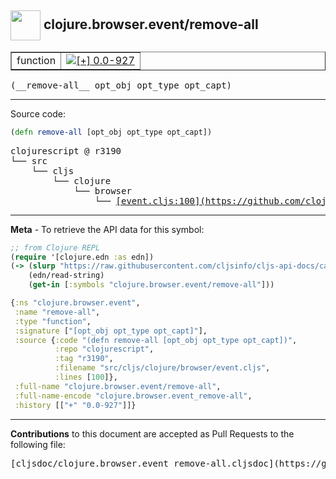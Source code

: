 ## <img width="48px" valign="middle" src="http://i.imgur.com/Hi20huC.png"> clojure.browser.event/remove-all

 <table border="1">
<tr>

<td>function</td>
<td><a href="https://github.com/cljsinfo/cljs-api-docs/tree/0.0-927"><img valign="middle" alt="[+] 0.0-927" src="https://img.shields.io/badge/+-0.0--927-lightgrey.svg"></a> </td>
</tr>
</table>

 <samp>
(__remove-all__ opt_obj opt_type opt_capt)<br>
</samp>

---





Source code:

```clj
(defn remove-all [opt_obj opt_type opt_capt])
```

 <pre>
clojurescript @ r3190
└── src
    └── cljs
        └── clojure
            └── browser
                └── <ins>[event.cljs:100](https://github.com/clojure/clojurescript/blob/r3190/src/cljs/clojure/browser/event.cljs#L100)</ins>
</pre>


---

__Meta__ - To retrieve the API data for this symbol:

```clj
;; from Clojure REPL
(require '[clojure.edn :as edn])
(-> (slurp "https://raw.githubusercontent.com/cljsinfo/cljs-api-docs/catalog/cljs-api.edn")
    (edn/read-string)
    (get-in [:symbols "clojure.browser.event/remove-all"]))
```

```clj
{:ns "clojure.browser.event",
 :name "remove-all",
 :type "function",
 :signature ["[opt_obj opt_type opt_capt]"],
 :source {:code "(defn remove-all [opt_obj opt_type opt_capt])",
          :repo "clojurescript",
          :tag "r3190",
          :filename "src/cljs/clojure/browser/event.cljs",
          :lines [100]},
 :full-name "clojure.browser.event/remove-all",
 :full-name-encode "clojure.browser.event_remove-all",
 :history [["+" "0.0-927"]]}

```

---

__Contributions__ to this document are accepted as Pull Requests to the following file:

 <pre>
[cljsdoc/clojure.browser.event_remove-all.cljsdoc](https://github.com/cljsinfo/cljs-api-docs/blob/master/cljsdoc/clojure.browser.event_remove-all.cljsdoc)
</pre>

